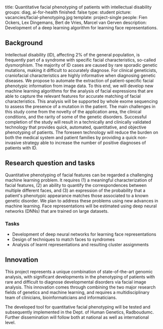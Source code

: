 title: Quantitative facial phenotyping of patients with intellectual disability
groups: diag, ai-for-health
finished: false
type: student
picture: vacancies/facial-phenotyping.jpg
template: project-single
people:  Fien Ockers, Lex Dingemans, Bert de Vries, Marcel van Gerven
description: Development of a deep learning algorithm for learning face representations.

## Background
lntellectual disability (lD), affecting 2% of the general population, is frequently part of a syndrome with specific facial characteristics, so-called dysmorphism. The majority of lD cases are caused by rare sporadic genetic mutations, making it difficult to accurately diagnose. For clinical geneticists, craniofacial characteristics are highly informative when diagnosing genetic diseases. We propose to automate the extraction of patient-specific facial phenotypic information from image data. To this end, we will develop new machine learning algorithms for the analysis of facial expressions that are able to capture the relevant features for accurate matching of facial characteristics. This analysis will be supported by whole exome sequencing to assess the presence of a mutation in the patient. The main challenges in this study come from the novelty of the application area, the clinical conditions, and the rarity of some of the genetic disorders. Successful completion of the study will result in a technically and clinically validated technology that provides quick, automated, quantitative, and objective phenotyping of patients. The foreseen technology will reduce the burden on both the medical system and patient families by providing a quick non-invasive strategy able to increase the number of positive diagnoses of patients with lD.


## Research question and tasks
Quantitative phenotyping of facial features can be regarded a challenging machine learning problem. lt requires (1) a meaningful characterization of facial features, (2) an ability to quantify the correspondences between multiple different faces, and (3) an expression of the probability that a patient's phenotypic appearance matches those associated to a known genetic disorder.
We plan to address these problems using new advances in machine learning. Face representations will be estimated using deep neural networks (DNNs) that are trained on large datasets.


### Tasks
*	Development of deep neural networks for learning face representations
*	Design of techniques to match faces to syndromes
*	Analysis of learnt representations and resulting cluster assignments

## Innovation
This project represents a unique combination of state-of-the-art genomic analysis, with significant developments in the phenotyping of patients with rare and difficult to diagnose developmental disorders via facial image analysis. This innovation comes through combining the two major research fields of genetics and machine learning, and requires a multidisciplinary team of clinicians, bioinformaticians and informaticians.

The developed tool for quantitative facial phenotyping will be tested and subsequently implemented in the Dept. of Human Genetics, Radboudumc. Further dissemination will follow both at national as well as international level.
